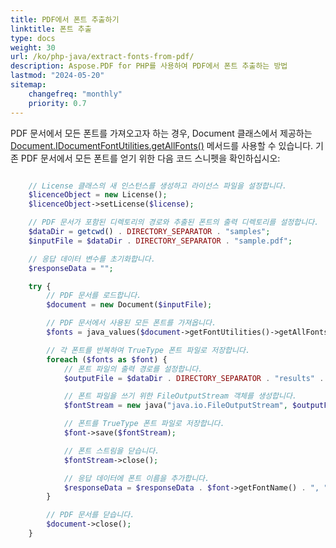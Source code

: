 ```yaml
---
title: PDF에서 폰트 추출하기
linktitle: 폰트 추출
type: docs
weight: 30
url: /ko/php-java/extract-fonts-from-pdf/
description: Aspose.PDF for PHP를 사용하여 PDF에서 폰트 추출하는 방법
lastmod: "2024-05-20"
sitemap:
    changefreq: "monthly"
    priority: 0.7
---
```


PDF 문서에서 모든 폰트를 가져오고자 하는 경우, Document 클래스에서 제공하는 [Document.IDocumentFontUtilities.getAllFonts()](https://reference.aspose.com/pdf/java/com.aspose.pdf/document/#getFontUtilities--) 메서드를 사용할 수 있습니다. 기존 PDF 문서에서 모든 폰트를 얻기 위한 다음 코드 스니펫을 확인하십시오:

```php

    // License 클래스의 새 인스턴스를 생성하고 라이선스 파일을 설정합니다.
    $licenceObject = new License();
    $licenceObject->setLicense($license);

    // PDF 문서가 포함된 디렉토리의 경로와 추출된 폰트의 출력 디렉토리를 설정합니다.
    $dataDir = getcwd() . DIRECTORY_SEPARATOR . "samples";
    $inputFile = $dataDir . DIRECTORY_SEPARATOR . "sample.pdf";

    // 응답 데이터 변수를 초기화합니다.
    $responseData = "";

    try {
        // PDF 문서를 로드합니다.
        $document = new Document($inputFile);

        // PDF 문서에서 사용된 모든 폰트를 가져옵니다.
        $fonts = java_values($document->getFontUtilities()->getAllFonts());

        // 각 폰트를 반복하여 TrueType 폰트 파일로 저장합니다.
        foreach ($fonts as $font) {
            // 폰트 파일의 출력 경로를 설정합니다.
            $outputFile = $dataDir . DIRECTORY_SEPARATOR . "results" . DIRECTORY_SEPARATOR . $font->getFontName() . ".ttf";

            // 폰트 파일을 쓰기 위한 FileOutputStream 객체를 생성합니다.
            $fontStream = new java("java.io.FileOutputStream", $outputFile);

            // 폰트를 TrueType 폰트 파일로 저장합니다.
            $font->save($fontStream);

            // 폰트 스트림을 닫습니다.
            $fontStream->close();

            // 응답 데이터에 폰트 이름을 추가합니다.
            $responseData = $responseData . $font->getFontName() . ", ";
        }

        // PDF 문서를 닫습니다.
        $document->close();
    }
```